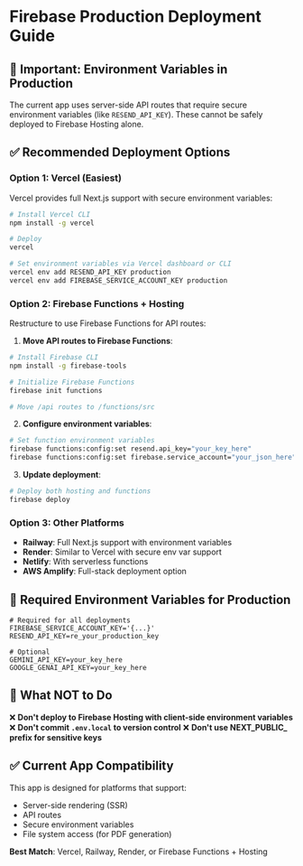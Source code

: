# Firebase Production Deployment Guide

## 🚨 Important: Environment Variables in Production

The current app uses server-side API routes that require secure environment variables (like `RESEND_API_KEY`). These cannot be safely deployed to Firebase Hosting alone.

## ✅ Recommended Deployment Options

### Option 1: Vercel (Easiest)
Vercel provides full Next.js support with secure environment variables:

```bash
# Install Vercel CLI
npm install -g vercel

# Deploy
vercel

# Set environment variables via Vercel dashboard or CLI
vercel env add RESEND_API_KEY production
vercel env add FIREBASE_SERVICE_ACCOUNT_KEY production
```

### Option 2: Firebase Functions + Hosting
Restructure to use Firebase Functions for API routes:

1. **Move API routes to Firebase Functions**:
```bash
# Install Firebase CLI
npm install -g firebase-tools

# Initialize Firebase Functions
firebase init functions

# Move /api routes to /functions/src
```

2. **Configure environment variables**:
```bash
# Set function environment variables
firebase functions:config:set resend.api_key="your_key_here"
firebase functions:config:set firebase.service_account="your_json_here"
```

3. **Update deployment**:
```bash
# Deploy both hosting and functions
firebase deploy
```

### Option 3: Other Platforms
- **Railway**: Full Next.js support with environment variables
- **Render**: Similar to Vercel with secure env var support
- **Netlify**: With serverless functions
- **AWS Amplify**: Full-stack deployment option

## 🔧 Required Environment Variables for Production

```env
# Required for all deployments
FIREBASE_SERVICE_ACCOUNT_KEY='{...}'
RESEND_API_KEY=re_your_production_key

# Optional
GEMINI_API_KEY=your_key_here
GOOGLE_GENAI_API_KEY=your_key_here
```

## 🚫 What NOT to Do

❌ **Don't deploy to Firebase Hosting with client-side environment variables**
❌ **Don't commit `.env.local` to version control**
❌ **Don't use NEXT_PUBLIC_ prefix for sensitive keys**

## ✅ Current App Compatibility

This app is designed for platforms that support:
- Server-side rendering (SSR)
- API routes
- Secure environment variables
- File system access (for PDF generation)

**Best Match**: Vercel, Railway, Render, or Firebase Functions + Hosting